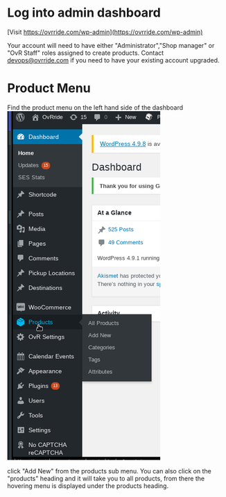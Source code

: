 <!-- TITLE: Create Trips Product -->
<!-- SUBTITLE: How to create a day trip product with one package field -->

# Log into admin dashboard
[Visit https://ovrride.com/wp-admin](https://ovrride.com/wp-admin)

Your account will need to have either "Administrator","Shop manager" or "OvR Staff" roles assigned to create products. Contact [devops@ovrride.com](mailto:devops@ovrride.com) if you need to have your existing account upgraded.

# Product Menu
Find the product menu on the left hand side of the dashboard
![Product Menu](/uploads/product-menu.png "Product Menu")

click "Add New" from the products sub menu. You can also click on the "products" heading and it will take you to all products, from there the hovering menu is displayed under the products heading.

